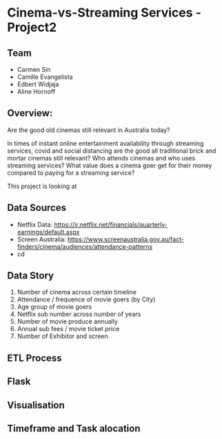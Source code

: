 # Cinema-vs-Streaming Services - Project2 

## Team
* Carmen Sin
* Camille Evangelista
* Edbert Widjaja
* Aline Hornoff

## Overview:
Are the good old cinemas still relevant in Australia today?

In times of instant online entertainment availability through streaming services, covid and social distancing are the good all traditional brick and mortar cinemas still relevant? Who attends cinemas and who uses streaming services? What value does a cinema goer get for their money compared to paying for a streaming service? 

This project is looking at 

## Data Sources
* Netflix Data: https://ir.netflix.net/financials/quarterly-earnings/default.aspx
* Screen Australia: https://www.screenaustralia.gov.au/fact-finders/cinema/audiences/attendance-patterns
* cd

## Data Story 
1) Number of cinema across certain timeline
2) Attendance / frequence of movie goers (by City)
3) Age group of movie goers
4) Netflix sub number across number of years
5) Number of movie produce annually
6) Annual sub fees / movie ticket price
7) Number of Exhibitor and screen 

## ETL Process

## Flask

## Visualisation


## Timeframe and Task alocation






